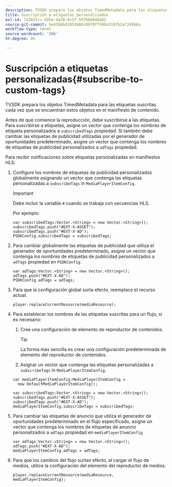 ```yaml
---
description: TVSDK prepara los objetos TimedMetadata para las etiquetas suscritas cada vez que se encuentran estos objetos en el manifiesto de contenido.
title: Suscripción a etiquetas personalizadas
exl-id: 7a3021cc-d2ba-4a70-9c1f-59766b848a62
source-git-commit: be43bbbd1051886c8979ff590a3197b2a7249b6a
workflow-type: tm+mt
source-wordcount: '266'
ht-degree: 0%

---
```


# Suscripción a etiquetas personalizadas{#subscribe-to-custom-tags}

TVSDK prepara los objetos TimedMetadata para las etiquetas suscritas cada vez que se encuentran estos objetos en el manifiesto de contenido.

Antes de que comience la reproducción, debe suscribirse a las etiquetas.
Para suscribirse a etiquetas, asigne un vector que contenga los nombres de etiqueta personalizados a `subscribedTags` propiedad. Si también debe cambiar las etiquetas de publicidad utilizadas por el generador de oportunidades predeterminado, asigne un vector que contenga los nombres de etiquetas de publicidad personalizados a `adTags` propiedad.

Para recibir notificaciones sobre etiquetas personalizadas en manifiestos HLS:

1. Configure los nombres de etiquetas de publicidad personalizados globalmente asignando un vector que contenga las etiquetas personalizadas a `subscribeTags` in `MediaPlayerItemConfig`.

   >[!IMPORTANT]
   >
   >Debe incluir la variable `#` cuando se trabaja con secuencias HLS.

   Por ejemplo:

   ```
   var subscribedTags:Vector.<String> = new Vector.<String>(); 
   subscribedTags.push("#EXT-X-ASSET"); 
   subscribedTags.push("#EXT-X-AD"); 
   PSDKConfig.subscribedTags = subscribedTags;
   ```

1. Para cambiar globalmente las etiquetas de publicidad que utiliza el generador de oportunidades predeterminado, asigne un vector que contenga los nombres de etiquetas de publicidad personalizados a `adTags` propiedad en `PSDKConfig`.

   ```
   var adTags:Vector.<String> = new Vector.<String>(); 
   adTags.push("#EXT-X-AD"); 
   PSDKConfig.adTags = adTags; 
   ```

1. Para que la configuración global surta efecto, reemplace el recurso actual.

   ```
   player.replaceCurrentResource(mediaResource);
   ```

1. Para establecer los nombres de las etiquetas suscritas para un flujo, si es necesario:
   1. Cree una configuración de elemento de reproductor de contenidos.

      >[!TIP]
      >
      >La forma más sencilla es crear una configuración predeterminada de elemento del reproductor de contenidos.

   1. Asignar un vector que contenga las etiquetas personalizadas a `subscribeTags` in `MediaPlayerItemConfig`.

   ```
   var mediaPlayerItemConfig:MediaPlayerItemConfig =  
     new DefaultMediaPlayerItemConfig(); 
   
   var subscribedTags:Vector.<String> = new Vector.<String>(); 
   subscribedTags.push("#EXT-X-ASSET"); 
   subscribedTags.push("#EXT-X-AD"); 
   mediaPlayerItemConfig.subscribeTags = subscribedTags;
   ```

1. Para cambiar las etiquetas de anuncio que utiliza el generador de oportunidades predeterminado en el flujo especificado, asigne un vector que contenga los nombres de etiquetas de anuncio personalizados a `adTags` propiedad en `mediaPlayerItemConfig`

   ```
   var adTags:Vector.<String> = new Vector.<String>(); 
   adTags.push("#EXT-X-AD"); 
   mediaPlayerItemConfig.adTags = adTags;
   ```

1. Para que los cambios del flujo surtan efecto, al cargar el flujo de medios, utilice la configuración del elemento del reproductor de medios.

   ```
   player.replaceCurrentResource(mediaResource, mediaPlayerItemConfig);
   ```
